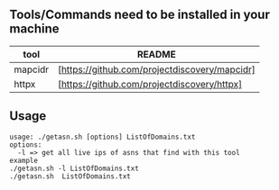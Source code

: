 ## Tools/Commands need to be installed in your machine
| tool | README |
| ------ | ------ |
| mapcidr | [https://github.com/projectdiscovery/mapcidr] |
| httpx | [https://github.com/projectdiscovery/httpx]|

## Usage
```
usage: ./getasn.sh [options] ListOfDomains.txt 
options:
  -l => get all live ips of asns that find with this tool
example
./getasn.sh -l ListOfDomains.txt
./getasn.sh  ListOfDomains.txt
```
